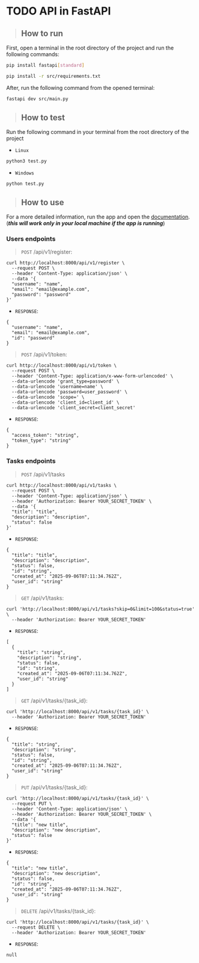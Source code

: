 # TODO API in FastAPI

> ## How to run
First, open a terminal in the root directory of the project and run the following commands:
```bash
pip install fastapi[standard]

pip install -r src/requirements.txt
```

After, run the following command from the opened terminal:

```bash
fastapi dev src/main.py
```

> ## How to test
Run the following command in your terminal from the root directory of the project
 - `Linux`
```bash
python3 test.py
```
 - `Windows`
```shell
python test.py
```

> ## How to use
For a more detailed information, run the app and open the <a href="http://localhost:8000/docs-scalar">documentation</a>. (***this will work only in your local machine if the app is running***)
### Users endpoints

> `POST` /api/v1/register:
```shell
curl http://localhost:8000/api/v1/register \
  --request POST \
  --header 'Content-Type: application/json' \
  --data '{
  "username": "name",
  "email": "email@example.com",
  "password": "password"
}'
```
- `RESPONSE`:
```shell
{
  "username": "name",
  "email": "email@example.com",
  "id": "password"
}
```

> `POST` /api/v1/token:
```shell
curl http://localhost:8000/api/v1/token \
  --request POST \
  --header 'Content-Type: application/x-www-form-urlencoded' \
  --data-urlencode 'grant_type=password' \
  --data-urlencode 'username=name' \
  --data-urlencode 'password=user_password' \
  --data-urlencode 'scope=' \
  --data-urlencode 'client_id=client_id' \
  --data-urlencode 'client_secret=client_secret'
```

 - `RESPONSE`:
```shell
{
  "access_token": "string",
  "token_type": "string"
}
```

### Tasks endpoints

> `POST` /api/v1/tasks
```shell
curl http://localhost:8000/api/v1/tasks \
  --request POST \
  --header 'Content-Type: application/json' \
  --header 'Authorization: Bearer YOUR_SECRET_TOKEN' \
  --data '{
  "title": "title",
  "description": "description",
  "status": false
}'
```

 - `RESPONSE`:
```shell
{
  "title": "title",
  "description": "description",
  "status": false,
  "id": "string",
  "created_at": "2025-09-06T07:11:34.762Z",
  "user_id": "string"
}
```

> `GET` /api/v1/tasks:
```shell
curl 'http://localhost:8000/api/v1/tasks?skip=0&limit=100&status=true' \
  --header 'Authorization: Bearer YOUR_SECRET_TOKEN'
```

 - `RESPONSE`:
```shell
[
  {
    "title": "string",
    "description": "string",
    "status": false,
    "id": "string",
    "created_at": "2025-09-06T07:11:34.762Z",
    "user_id": "string"
  }
]
```

> `GET` /api/v1/tasks/{task_id}:
```shell
curl 'http://localhost:8000/api/v1/tasks/{task_id}' \
  --header 'Authorization: Bearer YOUR_SECRET_TOKEN'
```
 - `RESPONSE`:
```shell
{
  "title": "string",
  "description": "string",
  "status": false,
  "id": "string",
  "created_at": "2025-09-06T07:11:34.762Z",
  "user_id": "string"
}
```

> `PUT` /api/v1/tasks/{task_id}:
```shell
curl 'http://localhost:8000/api/v1/tasks/{task_id}' \
  --request PUT \
  --header 'Content-Type: application/json' \
  --header 'Authorization: Bearer YOUR_SECRET_TOKEN' \
  --data '{
  "title": "new title",
  "description": "new description",
  "status": false
}'
```
 - `RESPONSE`:
```shell
{
  "title": "new title",
  "description": "new description",
  "status": false,
  "id": "string",
  "created_at": "2025-09-06T07:11:34.762Z",
  "user_id": "string"
}
```

> `DELETE` /api/v1/tasks/{task_id}:
```shell
curl 'http://localhost:8000/api/v1/tasks/{task_id}' \
  --request DELETE \
  --header 'Authorization: Bearer YOUR_SECRET_TOKEN'
```
 - `RESPONSE`:
```shell
null
```